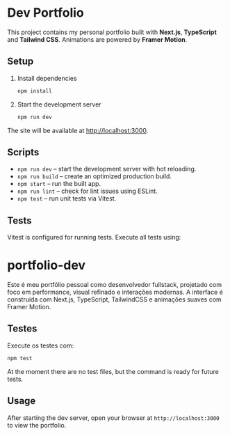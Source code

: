 
# Dev Portfolio

This project contains my personal portfolio built with **Next.js**, **TypeScript** and **Tailwind CSS**. Animations are powered by **Framer Motion**.

## Setup

1. Install dependencies

   ```bash
   npm install
   ```

2. Start the development server

   ```bash
   npm run dev
   ```

The site will be available at [http://localhost:3000](http://localhost:3000).

## Scripts

- `npm run dev` &ndash; start the development server with hot reloading.
- `npm run build` &ndash; create an optimized production build.
- `npm start` &ndash; run the built app.
- `npm run lint` &ndash; check for lint issues using ESLint.
- `npm test` &ndash; run unit tests via Vitest.

## Tests

Vitest is configured for running tests. Execute all tests using:

# portfolio-dev
Este é meu portfólio pessoal como desenvolvedor fullstack, projetado com foco em performance, visual refinado e interações modernas. A interface é construída com Next.js, TypeScript, TailwindCSS e animações suaves com Framer Motion.

## Testes

Execute os testes com:


```bash
npm test
```


At the moment there are no test files, but the command is ready for future tests.

## Usage

After starting the dev server, open your browser at `http://localhost:3000` to view the portfolio.


